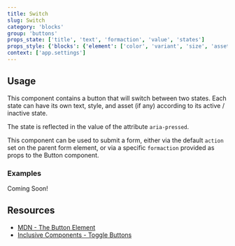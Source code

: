 ```yaml
---
title: Switch
slug: Switch
category: 'blocks'
group: 'buttons'
props_state: ['title', 'text', 'formaction', 'value', 'states']
props_style: {'blocks': {'element': ['color', 'variant', 'size', 'asset', 'shape']}}
context: ['app.settings']
---
```


## Usage

This component contains a button that will switch between two states. Each state can have its own text, style, and asset (if any) according to its active / inactive state.

The state is reflected in the value of the attribute `aria-pressed`.

This component can be used to submit a form, either via the default `action` set on the parent form element, or via a specific `formaction` provided as props to the Button component.

### Examples

<p class="feedback bare emoji:default">Coming Soon!</p>

## Resources

- [MDN - The Button Element](https://developer.mozilla.org/en-US/docs/Web/HTML/Element/button)
- [Inclusive Components - Toggle Buttons](https://inclusive-components.design/toggle-button/)
